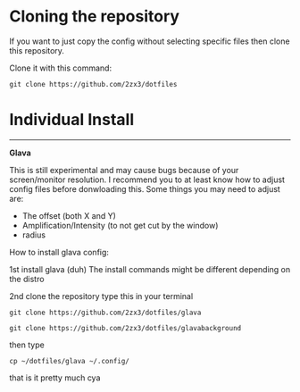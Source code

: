 <h1>Cloning the repository</h1>

If you want to just copy the config without selecting specific files then clone this repository.

Clone it with this command:
```
git clone https://github.com/2zx3/dotfiles
```

<h1>Individual Install</h1>
<hr>
<b>Glava</b>

This is still experimental and may cause bugs because of your screen/monitor resolution. I recommend you to at least know how to adjust config files before donwloading this.
Some things you may need to adjust are:
- The offset (both X and Y)
- Amplification/Intensity (to not get cut by the window)
- radius

How to install glava config:

1st install glava (duh)
The install commands might be different depending on the distro

2nd clone the repository
type this in your terminal

```
git clone https://github.com/2zx3/dotfiles/glava
```
```
git clone https://github.com/2zx3/dotfiles/glavabackground
```
then type

```
cp ~/dotfiles/glava ~/.config/
```

that is it pretty much cya
